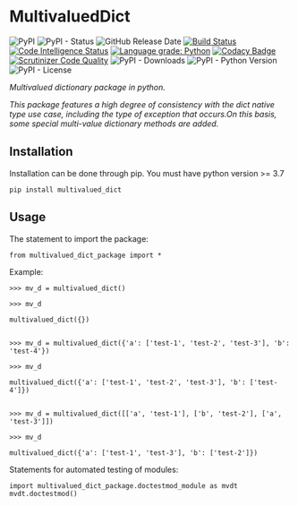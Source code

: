 # MultivaluedDict

![PyPI](https://img.shields.io/pypi/v/multivalued-dict?color=red)
![PyPI - Status](https://img.shields.io/pypi/status/multivalued-dict)
![GitHub Release Date](https://img.shields.io/github/release-date/fsssosei/MultivaluedDict)
[![Build Status](https://scrutinizer-ci.com/g/fsssosei/MultivaluedDict/badges/build.png?b=master)](https://scrutinizer-ci.com/g/fsssosei/MultivaluedDict/build-status/master)
[![Code Intelligence Status](https://scrutinizer-ci.com/g/fsssosei/MultivaluedDict/badges/code-intelligence.svg?b=master)](https://scrutinizer-ci.com/code-intelligence)
[![Language grade: Python](https://img.shields.io/lgtm/grade/python/g/fsssosei/MultivaluedDict.svg?logo=lgtm&logoWidth=18)](https://lgtm.com/projects/g/fsssosei/MultivaluedDict/context:python)
[![Codacy Badge](https://api.codacy.com/project/badge/Grade/a486aacc36da4dea8016136bd0f52d5f)](https://www.codacy.com/app/fsssosei/MultivaluedDict?utm_source=github.com&amp;utm_medium=referral&amp;utm_content=fsssosei/MultivaluedDict&amp;utm_campaign=Badge_Grade)
[![Scrutinizer Code Quality](https://scrutinizer-ci.com/g/fsssosei/MultivaluedDict/badges/quality-score.png?b=master)](https://scrutinizer-ci.com/g/fsssosei/MultivaluedDict/?branch=master)
![PyPI - Downloads](https://img.shields.io/pypi/dw/multivalued-dict?label=PyPI%20-%20Downloads)
![PyPI - Python Version](https://img.shields.io/pypi/pyversions/multivalued-dict)
![PyPI - License](https://img.shields.io/pypi/l/multivalued-dict)


*Multivalued dictionary package in python.* 

*This package features a high degree of consistency with the dict native type use case, including the type of exception that occurs.On this basis, some special multi-value dictionary methods are added.*

## Installation

Installation can be done through pip. You must have python version >= 3.7

	pip install multivalued_dict

## Usage

The statement to import the package:

	from multivalued_dict_package import *

Example:

	>>> mv_d = multivalued_dict()

	>>> mv_d

	multivalued_dict({})


	>>> mv_d = multivalued_dict({'a': ['test-1', 'test-2', 'test-3'], 'b': 'test-4'})

	>>> mv_d

	multivalued_dict({'a': ['test-1', 'test-2', 'test-3'], 'b': ['test-4']})


	>>> mv_d = multivalued_dict([['a', 'test-1'], ['b', 'test-2'], ['a', 'test-3']])

	>>> mv_d

	multivalued_dict({'a': ['test-1', 'test-3'], 'b': ['test-2']})


Statements for automated testing of modules:

	import multivalued_dict_package.doctestmod_module as mvdt
	mvdt.doctestmod()
